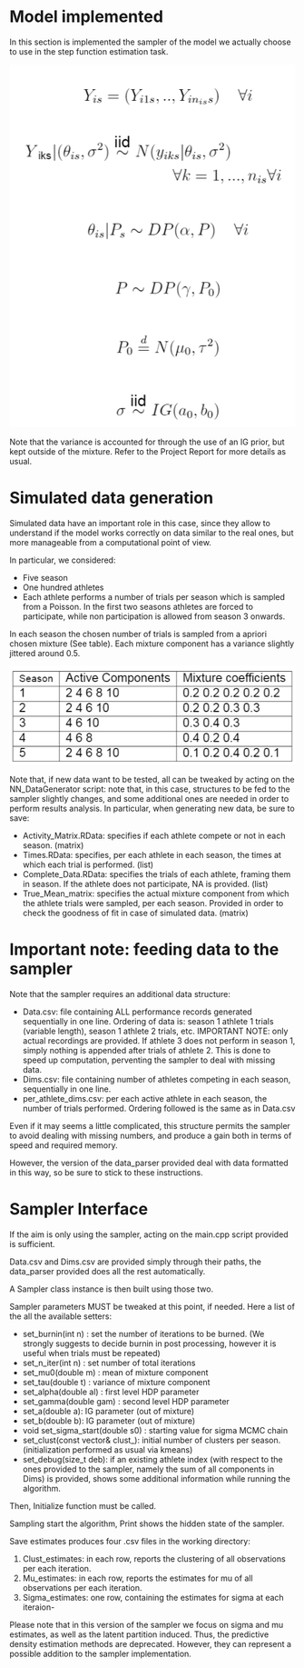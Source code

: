 # Model implemented
In this section is implemented the sampler of the model we actually choose to use in the step function estimation task.

![plot](Img/formulareadme.PNG)

Note that the variance is accounted for through the use of an IG prior, but kept outside of the mixture. Refer to the Project Report for more details as usual.

# Simulated data generation
Simulated data have an important role in this case, since they allow to understand if the model works correctly on data similar to the real ones, but more manageable from a computational point of view.

In particular, we considered:
  * Five season
  * One hundred athletes
  * Each athlete performs a number of trials per season which is sampled from a Poisson. In the first two seasons athletes are forced to participate, while non participation is allowed from
    season 3 onwards.

In each season the chosen number of trials is sampled from a apriori chosen mixture (See table). Each mixture component has a variance slightly jittered around 0.5. 


![plot](Img/activecomp.PNG)

Note that, if new data want to be tested, all can be tweaked by acting on the NN_DataGenerator script: note that, in this case, structures to be fed to the sampler slightly changes,
and some additional ones are needed in order to perform results analysis. In particular, when generating new data, be sure to save:
* Activity_Matrix.RData:  specifies if each athlete compete or not in each season. (matrix)
* Times.RData: specifies, per each athlete in each season, the times at which each trial is performed. (list)
* Complete_Data.RData: specifies the trials of each athlete, framing them in season. If the athlete does not participate, NA is provided. (list)
* True_Mean_matrix: specifies the actual mixture component from which the athlete trials were sampled, per each season. Provided in order to check the goodness of fit in case of 
                    simulated data. (matrix)

# Important note: feeding data to the sampler
Note that the sampler requires an additional data structure:

* Data.csv: file containing ALL performance records generated sequentially in one line. Ordering of data is: season 1 athlete 1 trials (variable length), season 1 athlete 2 trials, etc.
            IMPORTANT NOTE: only actual recordings are provided. If athlete 3 does not perform in season 1, simply nothing is appended after trials of athlete 2. This is done to speed up computation,
                            perventing the sampler to deal with missing data.
* Dims.csv: file containing number of athletes competing in each season, sequentially in one line.
* per_athlete_dims.csv: per each active athlete in each season, the number of trials performed. Ordering followed is the same as in Data.csv

Even if it may seems a little complicated, this structure permits the sampler to avoid dealing with missing numbers, and produce a gain both in terms of speed and required memory.

However, the version of the data_parser provided deal with data formatted in this way, so be sure to stick to these instructions.


# Sampler Interface
If the aim is only using the sampler, acting on the main.cpp script provided is sufficient.  

Data.csv and Dims.csv are provided simply through their paths, the data_parser provided does all the rest automatically.

A Sampler class instance is then built using those two.

Sampler parameters MUST be tweaked at this point, if needed. Here a list of the all the available setters:
* set_burnin(int n) : set the number of iterations to be burned. (We strongly suggests to decide burnin in post processing, however it is useful when trials must be repeated)
* set_n_iter(int n) : set number of total iterations
* set_mu0(double m) : mean of mixture component
* set_tau(double t) : variance of mixture component
* set_alpha(double al) : first level HDP parameter
* set_gamma(double gam) : second level HDP parameter 
* set_a(double a): IG parameter (out of mixture)
* set_b(double b): IG parameter (out of mixture)
* void set_sigma_start(double s0) : starting value for sigma MCMC chain
* set_clust(const vector<int>& clust_): initial number of clusters per season. (initialization performed as usual via kmeans)
* set_debug(size_t deb): if an existing athlete index (with respect to the ones provided to the sampler, namely the sum of all components in Dims) is provided, shows some additional 
                         information while running the algorithm.
  
Then, Initialize function must be called.

Sampling start the algorithm, Print shows the hidden state of the sampler.

Save estimates produces four .csv files in the working directory:
  1. Clust_estimates: in each row, reports the clustering of all observations per each iteration.
  2. Mu_estimates: in each row, reports the estimates for mu of all observations per each iteration.
  3. Sigma_estimates: one row, containing the estimates for sigma at each iteraion-
 
Please note that in this version of the sampler we focus on sigma and mu estimates, as well as the latent partition induced. Thus, the predictive density estimation methods are deprecated.
However, they can represent a possible addition to the sampler implementation.

 
